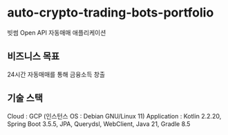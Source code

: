 # auto-crypto-trading-bots-portfolio
빗썸 Open API 자동매매 애플리케이션

## 비즈니스 목표
24시간 자동매매를 통해 금융소득 창출

## 기술 스택
Cloud : GCP (인스턴스 OS : Debian GNU/Linux 11) Application : Kotlin 2.2.20, Spring Boot 3.5.5, JPA, Querydsl, WebClient, Java 21, Gradle 8.5
